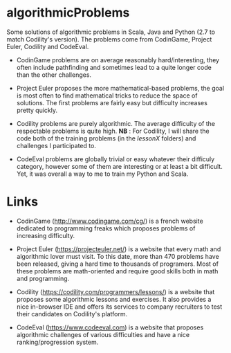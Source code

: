 algorithmicProblems
===================

Some solutions of algorithmic problems in Scala, Java and Python (2.7 to match Codility's version). The problems come from CodinGame, Project Euler, Codility and CodeEval.

- CodinGame problems are on average reasonably hard/interesting, they often include pathfinding and sometimes lead to a quite longer code than the other challenges.

- Project Euler proposes the more mathematical-based problems, the goal is most often to find mathematical tricks to reduce the space of solutions. The first problems are fairly easy but difficulty increases pretty quickly.

- Codility problems are purely algorithmic. The average difficulty of the respectable problems is quite high.
**NB** : For Codility, I will share the code both of the training problems (in the *lessonX* folders) and challenges I participated to. 

- CodeEval problems are globally trivial or easy whatever their difficuly category, however some of them are interesting or at least a bit difficult. Yet, it was overall a way to me to train my Python and Scala.


Links 
===================
- CodinGame (http://www.codingame.com/cg/) is a french website dedicated to programming freaks which proposes problems of increasing difficulty.

- Project Euler (https://projecteuler.net/) is a website that every math and algorithmic lover must visit. To this date, more than 470 problems have been released, giving a hard time to thousands of programers. Most of these problems are math-oriented and require good skills both in math and programming.

- Codility (https://codility.com/programmers/lessons/) is a website that proposes some algorithmic lessons and exercises. It also provides a nice in-browser IDE and offers its services to company recruiters to test their candidates on Codility's platform.

- CodeEval (https://www.codeeval.com) is a website that proposes algorithmic challenges of various difficulties and have a nice ranking/progression system.

